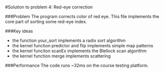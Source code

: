 #Solution to problem 4: Red-eye correction

###Problem
The program corrects color of red eye.
This file implements the core part of sorting some red-eye index.

###Key ideas
* the function your_sort implements a radix sort algorithm
* the kernel function predictor and flip implements simple map patterns
* the kernel funciton scanEx implements the Blellock scan algorithm
* the kernel function merge implements scattering

###Performance
The code runs ~32ms on the course testing platform. 